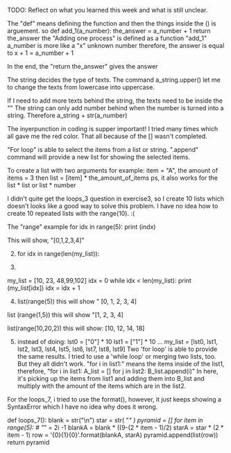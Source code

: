 TODO: Reflect on what you learned this week and what is still unclear.

The "def" means defining the function and then the things inside the () is arguement. 
so 
def add_1(a_number):
    the_answer = a_number + 1
    return the_answer
the "Adding one process" is defined as a function "add_1" 
a_number is more like a "x" unknown number 
therefore, the answer is equal to x + 1 = a_number + 1

In the end, the "return the_answer" gives the answer 

The string decides the type of texts. The command 
a_string.upper()
let me to change the texts from lowercase into uppercase.

If I need to add more texts behind the string, the texts need to be inside the ""
The string can only add number behind when the number is turned into a string. Therefore
a_string + str(a_number)

The inyerpunction in coding is supper important! I tried many times which all gave me the red color. That all because of the [] wasn't completed. 

"For loop" is able to select the items from a list or string. 
".append" command will provide a new list for showing the selected items.

To create a list with two arguments for example:
item = "A", the amount of items = 3
then 
list = [item] * the_amount_of_items
ps, it also works for the list * list or list * number


I didn't quite get the loops_3 question in exercise3, so I create 10 lists which doesn't looks like a good way to solve this problem. I have no idea how to create 10 repeated lists with the range(10). :(
    
The "range" example
for idx in range(5):
    print (indx)

This will show, "[0,1,2,3,4]"

2. for idx in range(len(my_list)):

3. 
my_list = [10, 23, 48,99,102]
idx = 0
    while idx < len(my_list):
    print (my_list[idx])
    idx = idx + 1

4. list(range(5))
this will show " [0, 1, 2, 3, 4]

list (range(1,5))
this will show "[1, 2, 3, 4]

list(range(10,20,2))
this will show:
[10, 12, 14, 18]

5. instead of doing:
lst0 = ["0"] * 10
    lst1 = ["1"] * 10
    ...
    my_list = [lst0, lst1, lst2, lst3, lst4, lst5, lst6, lst7, lst8, lst9]
Two 'for loop' is able to provide the same results. I tried to use a 'while loop' or merging two lists, too. But they all didn't work. 
"for i in list1:" means the items inside of the list1, therefore, 
"for i in list1:
    A_list = []
    for j in list2:
        B_list.append(i)"
In here, it's picking up the items from list1 and adding them into B_list and multiply with the amount of the items which are in the list2. 
    
For the loops_7, i tried to use the format(), however, it just keeps showing a SyntaxError which I have no idea why does it wrong. 

def loops_7():
    blank = str("\n")
    star = str( "*" )
    pyramid = []
    for item in range(5):
        # "*" = 2i -1
        blankA = blank * ((9-(2 * item - 1)/2)
        starA = star * (2 * item - 1)
        row = '{0}{1}{0}'.format(blankA, starA)
        pyramid.append(list(row))
    return pyramid